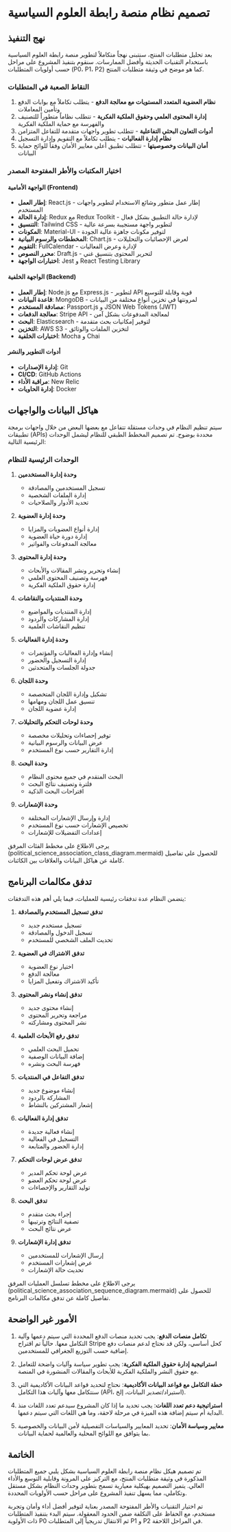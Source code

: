 # تصميم نظام منصة رابطة العلوم السياسية

## نهج التنفيذ
بعد تحليل متطلبات المنتج، سنتبنى نهجاً متكاملاً لتطوير منصة رابطة العلوم السياسية باستخدام التقنيات الحديثة وأفضل الممارسات. سنقوم بتنفيذ المشروع على مراحل حسب أولويات المتطلبات (P0، P1، P2) كما هو موضح في وثيقة متطلبات المنتج.

### النقاط الصعبة في المتطلبات
1. **نظام العضوية المتعدد المستويات مع معالجة الدفع** - يتطلب تكاملاً مع بوابات الدفع وتأمين المعاملات
2. **إدارة المحتوى العلمي وحقوق الملكية الفكرية** - تتطلب نظاماً متطوراً للتصنيف والفهرسة مع حماية الملكية الفكرية
3. **أدوات التعاون البحثي التفاعلية** - تتطلب تطوير واجهات متقدمة للتفاعل المتزامن
4. **نظام إدارة الفعاليات** - يتطلب تكاملاً مع التقويم وإدارة التسجيل
5. **أمان البيانات وخصوصيتها** - تتطلب تطبيق أعلى معايير الأمان وفقاً للوائح حماية البيانات

### اختيار المكتبات والأطر المفتوحة المصدر

#### الواجهة الأمامية (Frontend)
- **إطار العمل**: React.js - إطار عمل متطور وشائع الاستخدام لتطوير واجهات المستخدم
- **إدارة الحالة**: Redux مع Redux Toolkit - لإدارة حالة التطبيق بشكل فعال
- **التنسيق**: Tailwind CSS - لتطوير واجهة مستجيبة بسرعة عالية
- **المكونات**: Material-UI - لتوفير مكونات جاهزة عالية الجودة
- **المخططات والرسوم البيانية**: Chart.js - لعرض الإحصائيات والتحليلات
- **التقويم**: FullCalendar - لإدارة وعرض الفعاليات
- **محرر النصوص**: Draft.js - لتحرير المحتوى بتنسيق غني
- **اختبارات الواجهة**: Jest و React Testing Library

#### الواجهة الخلفية (Backend)
- **إطار العمل**: Node.js مع Express.js - لتطوير API قوية وقابلة للتوسيع
- **قاعدة البيانات**: MongoDB - لمرونتها في تخزين أنواع مختلفة من البيانات
- **مصادقة المستخدم**: Passport.js و JSON Web Tokens (JWT)
- **معالجة الدفعات**: Stripe API - لمعالجة المدفوعات بشكل آمن
- **البحث**: Elasticsearch - لتوفير إمكانيات بحث متقدمة
- **التخزين**: AWS S3 - لتخزين الملفات والوثائق
- **اختبارات الخلفية**: Mocha و Chai

#### أدوات التطوير والنشر
- **إدارة الإصدارات**: Git
- **CI/CD**: GitHub Actions
- **مراقبة الأداء**: New Relic
- **إدارة الحاويات**: Docker

## هياكل البيانات والواجهات

سيتم تنظيم النظام في وحدات مستقلة تتفاعل مع بعضها البعض من خلال واجهات برمجة تطبيقات (APIs) محددة بوضوح. تم تصميم المخطط الطبقي للنظام ليشمل الوحدات الرئيسية التالية:

### الوحدات الرئيسية للنظام

1. **وحدة إدارة المستخدمين**
   - تسجيل المستخدمين والمصادقة
   - إدارة الملفات الشخصية
   - تحديد الأدوار والصلاحيات

2. **وحدة إدارة العضوية**
   - إدارة أنواع العضويات والمزايا
   - إدارة دورة حياة العضوية
   - معالجة المدفوعات والفواتير

3. **وحدة إدارة المحتوى**
   - إنشاء وتحرير ونشر المقالات والأبحاث
   - فهرسة وتصنيف المحتوى العلمي
   - إدارة حقوق الملكية الفكرية

4. **وحدة المنتديات والنقاشات**
   - إدارة المنتديات والمواضيع
   - إدارة المشاركات والردود
   - تنظيم النقاشات العلمية

5. **وحدة إدارة الفعاليات**
   - إنشاء وإدارة الفعاليات والمؤتمرات
   - إدارة التسجيل والحضور
   - جدولة الجلسات والمتحدثين

6. **وحدة اللجان**
   - تشكيل وإدارة اللجان المتخصصة
   - تنسيق عمل اللجان ومهامها
   - إدارة عضوية اللجان

7. **وحدة لوحات التحكم والتحليلات**
   - توفير إحصاءات وتحليلات مخصصة
   - عرض البيانات والرسوم البيانية
   - إدارة التقارير حسب نوع المستخدم

8. **وحدة البحث**
   - البحث المتقدم في جميع محتوى النظام
   - فلترة وتصنيف نتائج البحث
   - اقتراحات البحث الذكية

9. **وحدة الإشعارات**
   - إدارة وإرسال الإشعارات المختلفة
   - تخصيص الإشعارات حسب نوع المستخدم
   - إعدادات التفضيلات للإشعارات

يرجى الاطلاع على مخطط الفئات المرفق (political_science_association_class_diagram.mermaid) للحصول على تفاصيل كاملة عن هياكل البيانات والعلاقات بين الكائنات.

## تدفق مكالمات البرنامج

يتضمن النظام عدة تدفقات رئيسية للعمليات، فيما يلي أهم هذه التدفقات:

1. **تدفق تسجيل المستخدم والمصادقة**
   - تسجيل مستخدم جديد
   - تسجيل الدخول والمصادقة
   - تحديث الملف الشخصي للمستخدم

2. **تدفق الاشتراك في العضوية**
   - اختيار نوع العضوية
   - معالجة الدفع
   - تأكيد الاشتراك وتفعيل المزايا

3. **تدفق إنشاء ونشر المحتوى**
   - إنشاء محتوى جديد
   - مراجعة وتحرير المحتوى
   - نشر المحتوى ومشاركته

4. **تدفق رفع الأبحاث العلمية**
   - تحميل البحث العلمي
   - إضافة البيانات الوصفية
   - فهرسة البحث ونشره

5. **تدفق التفاعل في المنتديات**
   - إنشاء موضوع جديد
   - المشاركة بالردود
   - إشعار المشتركين بالنشاط

6. **تدفق إدارة الفعاليات**
   - إنشاء فعالية جديدة
   - التسجيل في الفعالية
   - إدارة الحضور والمتابعة

7. **تدفق عرض لوحات التحكم**
   - عرض لوحة تحكم المدير
   - عرض لوحة تحكم العضو
   - توليد التقارير والإحصاءات

8. **تدفق البحث**
   - إجراء بحث متقدم
   - تصفية النتائج وترتيبها
   - عرض نتائج البحث

9. **تدفق إدارة الإشعارات**
   - إرسال الإشعارات للمستخدمين
   - عرض إشعارات المستخدم
   - تحديث حالة الإشعارات

يرجى الاطلاع على مخطط تسلسل العمليات المرفق (political_science_association_sequence_diagram.mermaid) للحصول على تفاصيل كاملة عن تدفق مكالمات البرنامج.

## الأمور غير الواضحة

1. **تكامل منصات الدفع**: يجب تحديد منصات الدفع المحددة التي سيتم دعمها وآلية التكامل معها. حالياً تم اقتراح Stripe كحل أساسي، ولكن قد نحتاج لدعم منصات دفع إضافية حسب التوزيع الجغرافي للمستخدمين.

2. **استراتيجية إدارة حقوق الملكية الفكرية**: يجب تطوير سياسة وآليات واضحة للتعامل مع حقوق النشر والملكية الفكرية للأبحاث والمقالات المنشورة في المنصة.

3. **خطة التكامل مع قواعد البيانات الأكاديمية**: نحتاج لتحديد قواعد البيانات الأكاديمية التي سنتكامل معها وآليات هذا التكامل (API، استيراد/تصدير البيانات، إلخ).

4. **استراتيجية دعم تعدد اللغات**: يجب تحديد ما إذا كان المشروع سيدعم تعدد اللغات منذ البداية أم سيتم إضافة هذه الميزة في مرحلة لاحقة، وما هي اللغات التي سيتم دعمها.

5. **معايير وسياسة الأمان**: تحديد المعايير والسياسات التفصيلية لأمن البيانات والخصوصية بما يتوافق مع اللوائح المحلية والعالمية لحماية البيانات.

## الخاتمة

تم تصميم هيكل نظام منصة رابطة العلوم السياسية بشكل يلبي جميع المتطلبات المذكورة في وثيقة متطلبات المنتج، مع التركيز على المرونة وقابلية التوسع والأداء العالي. يتميز التصميم بهيكلية معيارية تسمح بتطوير وحدات النظام بشكل مستقل وتكاملي، مما يسهل تنفيذ المشروع على مراحل حسب الأولويات المحددة.

تم اختيار التقنيات والأطر المفتوحة المصدر بعناية لتوفير أفضل أداء وأمان وتجربة مستخدم، مع الحفاظ على التكلفة ضمن الحدود المعقولة. سيتم البدء بتنفيذ المتطلبات ذات الأولوية P0 ثم الانتقال تدريجياً إلى المتطلبات P1 و P2 في المراحل اللاحقة.